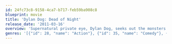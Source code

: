 ```yaml
---
id: 24fc73c8-9158-4ca7-b717-feb59ba908c8
blueprint: movie
title: 'Dylan Dog: Dead of Night'
release_date: '2011-03-16'
overview: 'Supernatural private eye, Dylan Dog, seeks out the monsters of the Louisiana bayou in his signature red shirt, black jacket and blue jeans.'
genres: '[{"id": 28, "name": "Action"}, {"id": 35, "name": "Comedy"}, {"id": 27, "name": "Horror"}, {"id": 9648, "name": "Mystery"}, {"id": 878, "name": "Science Fiction"}, {"id": 53, "name": "Thriller"}]'
---
```

